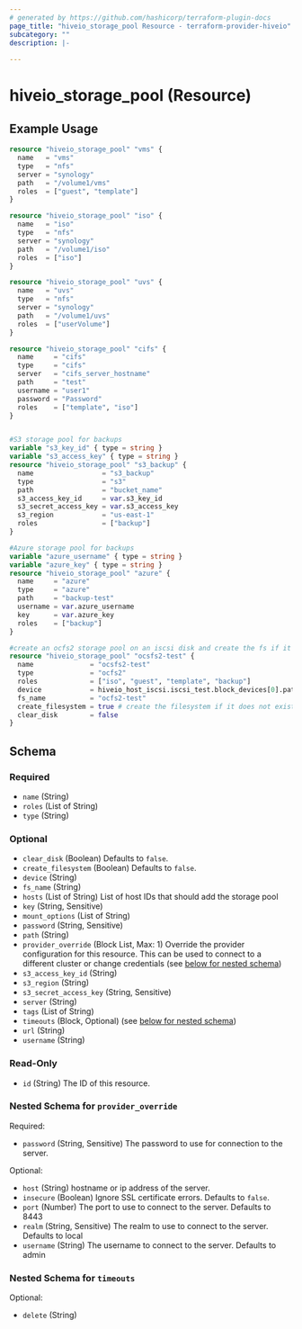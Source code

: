 ```yaml
---
# generated by https://github.com/hashicorp/terraform-plugin-docs
page_title: "hiveio_storage_pool Resource - terraform-provider-hiveio"
subcategory: ""
description: |-
  
---
```


# hiveio_storage_pool (Resource)



## Example Usage

```terraform
resource "hiveio_storage_pool" "vms" {
  name   = "vms"
  type   = "nfs"
  server = "synology"
  path   = "/volume1/vms"
  roles  = ["guest", "template"]
}

resource "hiveio_storage_pool" "iso" {
  name   = "iso"
  type   = "nfs"
  server = "synology"
  path   = "/volume1/iso"
  roles  = ["iso"]
}

resource "hiveio_storage_pool" "uvs" {
  name   = "uvs"
  type   = "nfs"
  server = "synology"
  path   = "/volume1/uvs"
  roles  = ["userVolume"]
}

resource "hiveio_storage_pool" "cifs" {
  name     = "cifs"
  type     = "cifs"
  server   = "cifs_server_hostname"
  path     = "test"
  username = "user1"
  password = "Password"
  roles    = ["template", "iso"]
}


#S3 storage pool for backups
variable "s3_key_id" { type = string }
variable "s3_access_key" { type = string }
resource "hiveio_storage_pool" "s3_backup" {
  name                 = "s3_backup"
  type                 = "s3"
  path                 = "bucket_name"
  s3_access_key_id     = var.s3_key_id
  s3_secret_access_key = var.s3_access_key
  s3_region            = "us-east-1"
  roles                = ["backup"]
}

#Azure storage pool for backups
variable "azure_username" { type = string }
variable "azure_key" { type = string }
resource "hiveio_storage_pool" "azure" {
  name     = "azure"
  type     = "azure"
  path     = "backup-test"
  username = var.azure_username
  key      = var.azure_key
  roles    = ["backup"]
}

#create an ocfs2 storage pool on an iscsi disk and create the fs if it does not exist
resource "hiveio_storage_pool" "ocsfs2-test" {
  name              = "ocsfs2-test"
  type              = "ocfs2"
  roles             = ["iso", "guest", "template", "backup"]
  device            = hiveio_host_iscsi.iscsi_test.block_devices[0].path
  fs_name           = "ocfs2-test"
  create_filesystem = true # create the filesystem if it does not exist
  clear_disk        = false
}
```

<!-- schema generated by tfplugindocs -->
## Schema

### Required

- `name` (String)
- `roles` (List of String)
- `type` (String)

### Optional

- `clear_disk` (Boolean) Defaults to `false`.
- `create_filesystem` (Boolean) Defaults to `false`.
- `device` (String)
- `fs_name` (String)
- `hosts` (List of String) List of host IDs that should add the storage pool
- `key` (String, Sensitive)
- `mount_options` (List of String)
- `password` (String, Sensitive)
- `path` (String)
- `provider_override` (Block List, Max: 1) Override the provider configuration for this resource.  This can be used to connect to a different cluster or change credentials (see [below for nested schema](#nestedblock--provider_override))
- `s3_access_key_id` (String)
- `s3_region` (String)
- `s3_secret_access_key` (String, Sensitive)
- `server` (String)
- `tags` (List of String)
- `timeouts` (Block, Optional) (see [below for nested schema](#nestedblock--timeouts))
- `url` (String)
- `username` (String)

### Read-Only

- `id` (String) The ID of this resource.

<a id="nestedblock--provider_override"></a>
### Nested Schema for `provider_override`

Required:

- `password` (String, Sensitive) The password to use for connection to the server.

Optional:

- `host` (String) hostname or ip address of the server.
- `insecure` (Boolean) Ignore SSL certificate errors. Defaults to `false`.
- `port` (Number) The port to use to connect to the server. Defaults to 8443
- `realm` (String, Sensitive) The realm to use to connect to the server. Defaults to local
- `username` (String) The username to connect to the server. Defaults to admin


<a id="nestedblock--timeouts"></a>
### Nested Schema for `timeouts`

Optional:

- `delete` (String)
